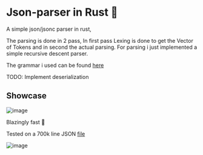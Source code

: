 # Json-parser in Rust 🦀

A simple json/jsonc parser in rust,

The parsing is done in 2 pass, In first pass Lexing is done to get the Vector of Tokens and in second the actual parsing. For parsing i just implemented a simple recursive descent parser.

The grammar i used can be found [here](./json-grammar.md)

TODO: Implement deserialization

## Showcase

![image](https://github.com/user-attachments/assets/0851d38c-b895-4120-b7e3-3c4175fa5699)

Blazingly fast 🚀

Tested on a 700k line JSON [file](./test-json/huge.json) 

![image](https://github.com/user-attachments/assets/268d49a2-9318-4a37-a824-2b5e001111ed)

